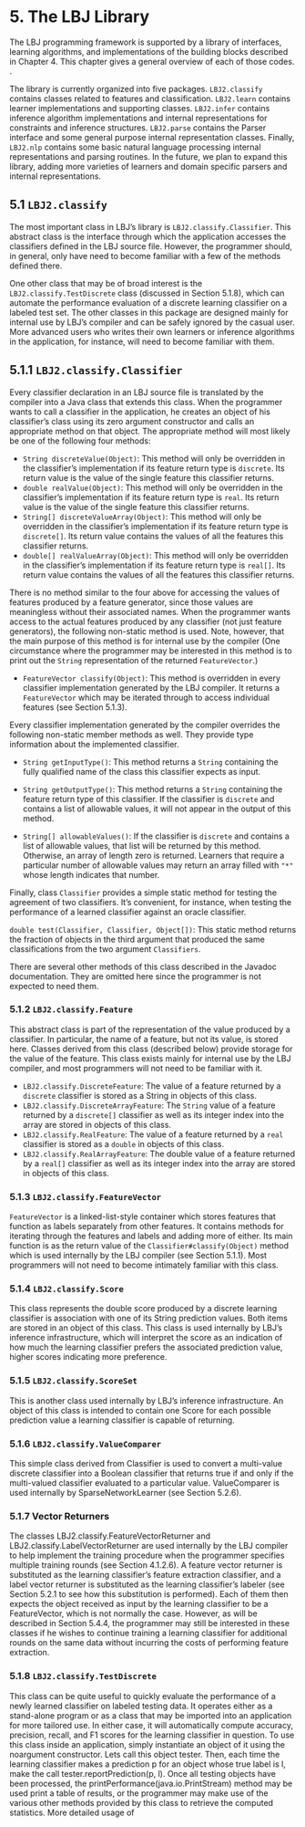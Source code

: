 # 5. The LBJ Library 

The LBJ programming framework is supported by a library of interfaces, learning algorithms,
and implementations of the building blocks described in Chapter 4. This chapter gives a general
overview of each of those codes. .

The library is currently organized into five packages. `LBJ2.classify` contains classes related
to features and classification. `LBJ2.learn` contains learner implementations and supporting
classes. `LBJ2.infer` contains inference algorithm implementations and internal representations
for constraints and inference structures. `LBJ2.parse` contains the Parser interface and some
general purpose internal representation classes. Finally, `LBJ2.nlp` contains some basic natural
language processing internal representations and parsing routines. In the future, we plan to
expand this library, adding more varieties of learners and domain specific parsers and internal
representations.

## 5.1 `LBJ2.classify`

The most important class in LBJ’s library is `LBJ2.classify.Classifier`. This abstract class
is the interface through which the application accesses the classifiers defined in the LBJ source
file. However, the programmer should, in general, only have need to become familiar with a few
of the methods defined there.

One other class that may be of broad interest is the `LBJ2.classify.TestDiscrete` class
(discussed in Section 5.1.8), which can automate the performance evaluation of a discrete learning
classifier on a labeled test set. The other classes in this package are designed mainly for internal
use by LBJ’s compiler and can be safely ignored by the casual user. More advanced users who
writes their own learners or inference algorithms in the application, for instance, will need to
become familiar with them. 

## 5.1.1 `LBJ2.classify.Classifier`

Every classifier declaration in an LBJ source file is translated by the compiler into a Java class
that extends this class. When the programmer wants to call a classifier in the application, 
he creates an object of his classifier’s class using its zero argument constructor and calls an
appropriate method on that object. The appropriate method will most likely be one of the
following four methods:

 - `String discreteValue(Object)`: 
  This method will only be overridden in the classifier’s implementation if its feature return
  type is `discrete`. Its return value is the value of the single feature this classifier returns.
 - `double realValue(Object)`:
  This method will only be overridden in the classifier’s implementation if its feature return
  type is `real`. Its return value is the value of the single feature this classifier returns.
 - `String[] discreteValueArray(Object)`:
  This method will only be overridden in the classifier’s implementation if its feature return
  type is `discrete[]`. Its return value contains the values of all the features this classifier
  returns.
 - `double[] realValueArray(Object)`:
  This method will only be overridden in the classifier’s implementation if its feature return
  type is `real[]`. Its return value contains the values of all the features this classifier returns.

There is no method similar to the four above for accessing the values of features produced
by a feature generator, since those values are meaningless without their associated names. When
the programmer wants access to the actual features produced by any classifier (not just feature
generators), the following non-static method is used. Note, however, that the main purpose of
this method is for internal use by the compiler 
(One circumstance where the programmer may be interested in this method is to print out the `String` representation
of the returned `FeatureVector`.) 

 - `FeatureVector classify(Object)`:
  This method is overridden in every classifier implementation generated by the LBJ compiler.
  It returns a `FeatureVector` which may be iterated through to access individual features
  (see Section 5.1.3).
  
Every classifier implementation generated by the compiler overrides the following non-static
member methods as well. They provide type information about the implemented classifier.
 - `String getInputType()`:
This method returns a `String` containing the fully qualified name of the class this classifier
expects as input.  
 - `String getOutputType()`:
  This method returns a `String` containing the feature return type of this classifier. If the
  classifier is `discrete` and contains a list of allowable values, it will not appear in the output
  of this method.
  
 - `String[] allowableValues()`:
  If the classifier is `discrete` and contains a list of allowable values, that list will be returned
  by this method. Otherwise, an array of length zero is returned. Learners that require a
  particular number of allowable values may return an array filled with `"*"` whose length
  indicates that number.
  
  Finally, class `Classifier` provides a simple static method for testing the agreement of two
  classifiers. It’s convenient, for instance, when testing the performance of a learned classifier
  against an oracle classifier.
  
  `double test(Classifier, Classifier, Object[])`:
  This static method returns the fraction of objects in the third argument that produced the
  same classifications from the two argument `Classifiers`.
  
  There are several other methods of this class described in the Javadoc documentation. They
  are omitted here since the programmer is not expected to need them.
  
  ### 5.1.2 `LBJ2.classify.Feature`
  
  This abstract class is part of the representation of the value produced by a classifier. In particular,
  the name of a feature, but not its value, is stored here. Classes derived from this class (described
  below) provide storage for the value of the feature. This class exists mainly for internal use by
  the LBJ compiler, and most programmers will not need to be familiar with it.
  
 - `LBJ2.classify.DiscreteFeature`:
  The value of a feature returned by a `discrete` classifier is stored as a String in objects
  of this class.
 - `LBJ2.classify.DiscreteArrayFeature`:
  The `String` value of a feature returned by a `discrete[]` classifier as well as its integer
  index into the array are stored in objects of this class.
 - `LBJ2.classify.RealFeature`:
  The value of a feature returned by a `real` classifier is stored as a `double` in objects of this
  class.
 - `LBJ2.classify.RealArrayFeature`:
  The double value of a feature returned by a `real[]` classifier as well as its integer index
  into the array are stored in objects of this class.
  

### 5.1.3 `LBJ2.classify.FeatureVector`
`FeatureVector` is a linked-list-style container which stores features that function as labels separately
from other features. It contains methods for iterating through the features and labels and
adding more of either. Its main function is as the return value of the `Classifier#classify(Object)`
method which is used internally by the LBJ compiler (see Section 5.1.1). Most programmers will
not need to become intimately familiar with this class.  
  
### 5.1.4 `LBJ2.classify.Score`
This class represents the double score produced by a discrete learning classifier is association
with one of its String prediction values. Both items are stored in an object of this class.
This class is used internally by LBJ’s inference infrastructure, which will interpret the score as
an indication of how much the learning classifier prefers the associated prediction value, higher
scores indicating more preference.
### 5.1.5 `LBJ2.classify.ScoreSet`
This is another class used internally by LBJ’s inference infrastructure. An object of this class is
intended to contain one Score for each possible prediction value a learning classifier is capable
of returning.
### 5.1.6 `LBJ2.classify.ValueComparer`
This simple class derived from Classifier is used to convert a multi-value discrete classifier
into a Boolean classifier that returns true if and only if the multi-valued classifier evaluated
to a particular value. ValueComparer is used internally by SparseNetworkLearner (see Section
5.2.6).
### 5.1.7 Vector Returners
The classes LBJ2.classify.FeatureVectorReturner and
LBJ2.classify.LabelVectorReturner are used internally by the LBJ compiler to help implement
the training procedure when the programmer specifies multiple training rounds (see Section
4.1.2.6). A feature vector returner is substituted as the learning classifier’s feature extraction
classifier, and a label vector returner is substituted as the learning classifier’s labeler (see Section
5.2.1 to see how this substitution is performed). Each of them then expects the object received as
input by the learning classifier to be a FeatureVector, which is not normally the case. However,
as will be described in Section 5.4.4, the programmer may still be interested in these classes if he
wishes to continue training a learning classifier for additional rounds on the same data without
incurring the costs of performing feature extraction.
### 5.1.8 `LBJ2.classify.TestDiscrete`
This class can be quite useful to quickly evaluate the performance of a newly learned classifier
on labeled testing data. It operates either as a stand-alone program or as a class that may be
imported into an application for more tailored use. In either case, it will automatically compute
accuracy, precision, recall, and F1 scores for the learning classifier in question.
To use this class inside an application, simply instantiate an object of it using the noargument
constructor. Lets call this object tester. Then, each time the learning classifier makes
a prediction p for an object whose true label is l, make the call tester.reportPrediction(p,
l). Once all testing objects have been processed, the printPerformance(java.io.PrintStream)
method may be used print a table of results, or the programmer may make use of the various
other methods provided by this class to retrieve the computed statistics. More detailed usage of  
  
